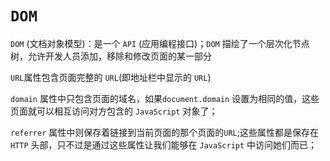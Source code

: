 # `DOM`
`DOM` (文档对象模型)：是一个 `API` (应用编程接口)；`DOM` 描绘了一个层次化节点树，允许开发人员添加，移除和修改页面的某一部分

`URL`属性包含页面完整的 `URL`(即地址栏中显示的 `URL`)

`domain` 属性中只包含页面的域名，如果`document.domain` 设置为相同的值，这些页面就可以相互访问对方包含的 `JavaScript` 对象了；

`referrer` 属性中则保存着链接到当前页面的那个页面的`URL`;这些属性都是保存在 `HTTP` 头部，只不过是通过这些属性让我们能够在 `JavaScript` 中访问她们而已；
